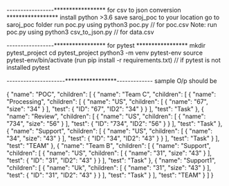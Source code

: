  -----------------*****************  for csv to json conversion  *****************
install python >3.6
save saroj_poc to your location
go to saroj_poc folder
run poc.py using python3 poc.py      // for poc.csv
Note: run poc.py using python3 csv_to_json.py  // for data.csv

-----------------*****************  for pytest  *****************
mkdir pytest_project
cd pytest_project
 python3 -m venv pytest-env
source pytest-env/bin/activate
(run pip install -r requirements.txt) // if pytest is not installed
pytest


---------------------*****************-------------
sample O/p should be

{
    "name": "POC",
    "children": [
        {
            "name": "Team C",
            "children": [
                {
                    "name": "Processing",
                    "children": [
                        {
                            "name": "US",
                            "children": [
                                {
                                    "name": "67",
                                    "size": "34"
                                }
                            ],
                            "test": {
                                "ID": "67",
                                "ID2": "34"
                            }
                        }
                    ],
                    "test": "Task"
                },
                {
                    "name": "Review",
                    "children": [
                        {
                            "name": "US",
                            "children": [
                                {
                                    "name": "734",
                                    "size": "56"
                                }
                            ],
                            "test": {
                                "ID": "734",
                                "ID2": "56"
                            }
                        }
                    ],
                    "test": "Task"
                },
                {
                    "name": "Support",
                    "children": [
                        {
                            "name": "US",
                            "children": [
                                {
                                    "name": "34",
                                    "size": "43"
                                }
                            ],
                            "test": {
                                "ID": "34",
                                "ID2": "43"
                            }
                        }
                    ],
                    "test": "Task"
                }
            ],
            "test": "TEAM"
        },
        {
            "name": "Team B",
            "children": [
                {
                    "name": "Support",
                    "children": [
                        {
                            "name": "US",
                            "children": [
                                {
                                    "name": "31",
                                    "size": "43"
                                }
                            ],
                            "test": {
                                "ID": "31",
                                "ID2": "43"
                            }
                        }
                    ],
                    "test": "Task"
                },
                {
                    "name": "Support1",
                    "children": [
                        {
                            "name": "Uk",
                            "children": [
                                {
                                    "name": "31",
                                    "size": "43"
                                }
                            ],
                            "test": {
                                "ID": "31",
                                "ID2": "43"
                            }
                        }
                    ],
                    "test": "Task"
                }
            ],
            "test": "TEAM"
        }
    ]
}

